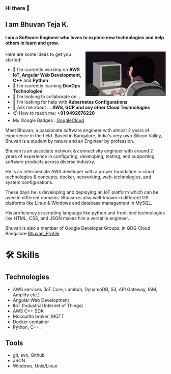 ### Hi there 👋

## I am Bhuvan Teja K.
#### I am a Software Engineer who loves to explore new technologies and help others in learn and grow.


<!-- **kbhuvanteja/kbhuvanteja** is a ✨ _special_ ✨ repository because its `README.md` (this file) appears on your GitHub profile. -->
<img align="right" src="https://github.com/kbhuvanteja/kbhuvanteja/blob/main/devtype.gif" width="50%"/>

Here are some ideas to get you started:

- 🔭 I’m currently working on **AWS IoT, Angular Web Development, C++** and **Python**
- 🌱 I’m currently learning **DevOps Technologies**
- 👯 I’m looking to collaborate on ...
- 🤔 I’m looking for help with **Kubernetes Configurations**
- 💬 Ask me about ... **AWS, GCP and any other Cloud Technologies**
- 📫 How to reach me: **+91 9492676220**
- My Google Badges : [GoogleCloud](https://www.cloudskillsboost.google/public_profiles/6a48b1a3-75fd-4abe-8741-4f8a862b96e2)

Meet Bhuvan, a passionate software engineer with almost 2 years of experience in the field. Based in Bangalore, India's very own Silicon Valley, Bhuvan is a student by nature and an Engineer by profession.

Bhuvan is an associate network & connectivity engineer with around 2 years of experience in configuring, developing, testing, and supporting software products across diverse industry.

He is an Intermediate AWS developer with a proper foundation in cloud technologies & concepts, docker, networking, web-technologies, and system configurations. 

These days he is developing and deploying an IoT platform which can be used in different domains. Bhuvan is also well-known in different OS platforms like Linux & Windows and database management in MySQL.

His proficiency in scripting language like python and front-end technologies like HTML, CSS, and JSON makes him a versatile engineer.

Bhuvan is also a member of Google Developer Groups, in GDG Cloud Bangalore [Bhuvan_Profile](https://developers.google.com/profile/u/bhuvantejak)

# 🛠 Skills

## Technologies

- AWS services (IoT Core, Lambda, DynamoDB, S3, API Gateway, IAM, Amplify etc.)
- Angular Web Development
- IIoT (Industrial Internet of Things)
- AWS C++ SDK
- Mosquitto broker, MQTT
- Docker container
- Python, C++.

## Tools

- git, svn, Github
- JSON
- Windows, Unix/Linux
